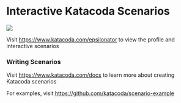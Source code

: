 # Interactive Katacoda Scenarios

[![](http://shields.katacoda.com/katacoda/epsilonator/count.svg)](https://www.katacoda.com/epsilonator "Get your profile on Katacoda.com")

Visit https://www.katacoda.com/epsilonator to view the profile and interactive scenarios

### Writing Scenarios
Visit https://www.katacoda.com/docs to learn more about creating Katacoda scenarios

For examples, visit https://github.com/katacoda/scenario-example
